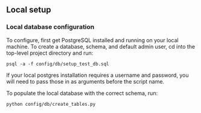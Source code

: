 ## Local setup

### Local database configuration

To configure, first get PostgreSQL installed and running on your local machine. To create a database, schema, and default admin user, cd into the top-level project directory and run:
```
psql -a -f config/db/setup_test_db.sql
```

If your local postgres installation requires a username and password, you will need to pass those in as arguments before the script name.

To populate the local database with the correct schema, run:
```
python config/db/create_tables.py
```

